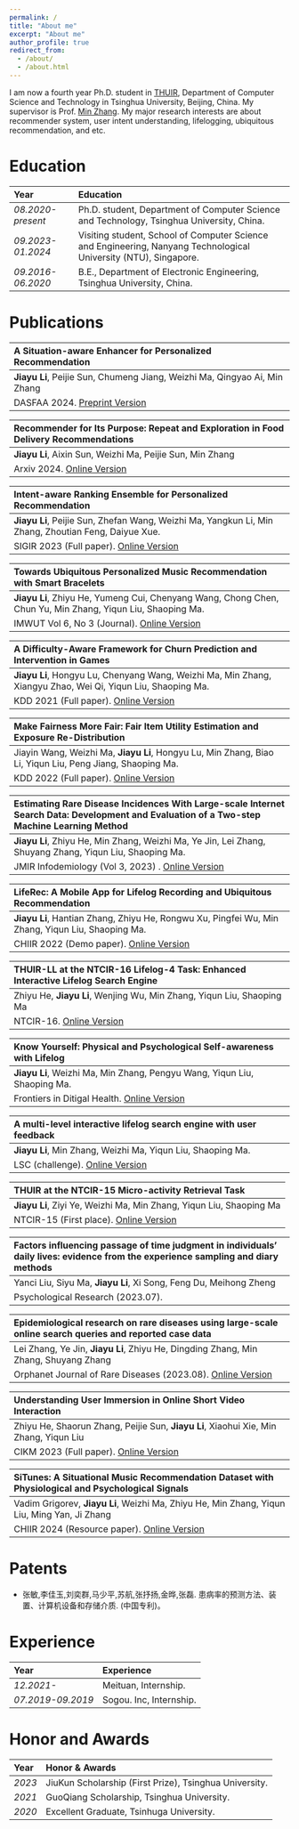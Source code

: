 ```yaml
---
permalink: /
title: "About me"
excerpt: "About me"
author_profile: true
redirect_from: 
  - /about/
  - /about.html
---
```


I am now a fourth year Ph.D. student in [THUIR](https://thuir.github.io/lab-website-template/), Department of Computer Science and Technology in Tsinghua University, Beijing, China. My supervisor is Prof. [Min Zhang](http://www.thuir.cn/group/~mzhang). My major research interests are about recommender system, user intent understanding, lifelogging, ubiquitous recommendation, and etc.

Education
======

| Year | Education |
| :------ | :------ | 
| *08.2020-present* | Ph.D. student, Department of Computer Science and Technology, Tsinghua University, China. |
| *09.2023-01.2024* | Visiting student, School of Computer Science and Engineering, Nanyang Technological University (NTU), Singapore. |
| *09.2016-06.2020* | B.E., Department of Electronic Engineering, Tsinghua University, China. |


Publications
======

| **A Situation-aware Enhancer for Personalized Recommendation** |
| :------ |  
| **Jiayu Li**, Peijie Sun, Chumeng Jiang, Weizhi Ma, Qingyao Ai, Min Zhang |
| DASFAA 2024. [Preprint Version](https://arxiv.org/abs/2403.18317)

| **Recommender for Its Purpose: Repeat and Exploration in Food Delivery Recommendations**|
| :------ |  
| **Jiayu Li**, Aixin Sun, Weizhi Ma, Peijie Sun, Min Zhang |
| Arxiv 2024. [Online Version](https://arxiv.org/html/2402.14440v1) |

| **Intent-aware Ranking Ensemble for Personalized Recommendation**|  
| :------ |  
| **Jiayu Li**, Peijie Sun, Zhefan Wang, Weizhi Ma, Yangkun Li, Min Zhang, Zhoutian Feng, Daiyue Xue. |  
| SIGIR 2023 (Full paper). [Online Version](https://arxiv.org/abs/2304.07450)|  

| **Towards Ubiquitous Personalized Music Recommendation with Smart Bracelets**|  
| :------ |  
| **Jiayu Li**, Zhiyu He, Yumeng Cui, Chenyang Wang, Chong Chen, Chun Yu, Min Zhang, Yiqun Liu, Shaoping Ma. |  
| IMWUT Vol 6, No 3 (Journal). [Online Version](https://JiayuLi-997.github.io/files/IMWUT2022-LiJY-Ubiquitous_Rec.pdf)|  

| **A Difficulty-Aware Framework for Churn Prediction and Intervention in Games**|  
| :------ |  
| **Jiayu Li**, Hongyu Lu, Chenyang Wang, Weizhi Ma, Min Zhang, Xiangyu Zhao, Wei Qi, Yiqun Liu, Shaoping Ma. |  
| KDD 2021 (Full paper). [Online Version](https://JiayuLi-997.github.io/files/.pdf)|  

| **Make Fairness More Fair: Fair Item Utility Estimation and Exposure Re-Distribution**|  
| :------ |  
| Jiayin Wang, Weizhi Ma, **Jiayu Li**, Hongyu Lu, Min Zhang, Biao Li, Yiqun Liu, Peng Jiang, Shaoping Ma. |  
| KDD 2022 (Full paper). [Online Version](https://JiayuLi-997.github.io/files/KDD2022-WangJY-fairness.pdf)|  

|**Estimating Rare Disease Incidences With Large-scale Internet Search Data: Development and Evaluation of a Two-step Machine Learning Method**|
| :------ |  
|**Jiayu Li**, Zhiyu He, Min Zhang, Weizhi Ma, Ye Jin, Lei Zhang, Shuyang Zhang, Yiqun Liu, Shaoping Ma. |
|JMIR Infodemiology (Vol 3, 2023) . [Online Version](https://infodemiology.jmir.org/2023/1/e42721/)|

| **LifeRec: A Mobile App for Lifelog Recording and Ubiquitous Recommendation**|  
| :------ |  
| **Jiayu Li**, Hantian Zhang, Zhiyu He, Rongwu Xu, Pingfei Wu, Min Zhang, Yiqun Liu, Shaoping Ma. |  
| CHIIR 2022 (Demo paper). [Online Version](https://JiayuLi-997.github.io/files/CHIIR2022-LiJY-LifeRec_Demo.pdf)|  

| **THUIR-LL at the NTCIR-16 Lifelog-4 Task: Enhanced Interactive Lifelog Search Engine**|  
| :------ |  
| Zhiyu He, **Jiayu Li**, Wenjing Wu, Min Zhang, Yiqun Liu, Shaoping Ma |  
| NTCIR-16. [Online Version](https://JiayuLi-997.github.io/files/.pdf)|  

| **Know Yourself: Physical and Psychological Self-awareness with Lifelog**|  
| :------ |  
| **Jiayu Li**, Weizhi Ma, Min Zhang, Pengyu Wang, Yiqun Liu, Shaoping Ma. |  
| Frontiers in Ditigal Health. [Online Version](https://JiayuLi-997.github.io/files/Frontiers2021-LiJY-Lifelog.pdf)|  

| **A multi-level interactive lifelog search engine with user feedback**|  
| :------ |  
| **Jiayu Li**, Min Zhang, Weizhi Ma, Yiqun Liu, Shaoping Ma. |  
| LSC (challenge). [Online Version](https://JiayuLi-997.github.io/files/LSC2020-LiJY-LifelogSearch.pdf)|  

| **THUIR at the NTCIR-15 Micro-activity Retrieval Task**|  
| :------ |  
| **Jiayu Li**, Ziyi Ye, Weizhi Ma, Min Zhang, Yiqun Liu, Shaoping Ma |  
| NTCIR-15 (First place). [Online Version](https://JiayuLi-997.github.io/files/NTCIR2020-LiJY-MART.pdf)|  

|**Factors influencing passage of time judgment in individuals’ daily lives: evidence from the experience sampling and diary methods**|
| :------ |  
|Yanci Liu, Siyu Ma, **Jiayu Li**, Xi Song, Feng Du, Meihong Zheng|
|Psychological Research (2023.07).|

|**Epidemiological research on rare diseases using large-scale online search queries and reported case data**|
| :------ |  
|Lei Zhang, Ye Jin, **Jiayu Li**, Zhiyu He, Dingding Zhang, Min Zhang, Shuyang Zhang|
|Orphanet Journal of Rare Diseases (2023.08). [Online Version](https://link.springer.com/article/10.1186/s13023-023-02839-7)|

|**Understanding User Immersion in Online Short Video Interaction**|
| :------ |  
|Zhiyu He, Shaorun Zhang, Peijie Sun, **Jiayu Li**, Xiaohui Xie, Min Zhang, Yiqun Liu|
|CIKM 2023 (Full paper). [Online Version](https://dl.acm.org/doi/pdf/10.1145/3583780.3615099)|

|**SiTunes: A Situational Music Recommendation Dataset with Physiological and Psychological Signals**|
| :------ |  
|Vadim Grigorev, **Jiayu Li**, Weizhi Ma, Zhiyu He, Min Zhang, Yiqun Liu, Ming Yan, Ji Zhang|
|CHIIR 2024 (Resource paper). [Online Version](https://dl.acm.org/doi/abs/10.1145/3627508.3638343)|

Patents
======
- 张敏,李佳玉,刘奕群,马少平,苏航,张抒扬,金晔,张磊. 患病率的预测方法、装置、计算机设备和存储介质. (中国专利)。

Experience
======
| Year | Experience |
| :------ | :------ |
| *12.2021-* | Meituan, Internship. |
| *07.2019-09.2019* | Sogou. Inc, Internship. |



Honor and Awards
======

| Year | Honor & Awards |
| :------ | :------ | 
| *2023* | JiuKun Scholarship (First Prize), Tsinghua University.|
| *2021* | GuoQiang Scholarship, Tsinghua University.|
| *2020* | Excellent Graduate, Tsinhuga University.|

<!-- | Year | Honor & Awards |
| :------ | :------ | 
| *2021* | Overall Excellence Scholarship (First Prize), Tsinghua University. (**Top 3%**)|
| *2021* | Social Work Excellence Scholarship, Tsinghua University.|
| *2020* | VMware Scholarship, DCST, Tsinghua University. (**Top 5%**)|
| *2019* | Overall Excellence Scholarship (Second Prize), Tsinghua University. (**Top 10%**)| 
| *2015, 2016, 2017* | National Scholarship ([2015 No.01214](http://www.moe.gov.cn/srcsite/A05/s7505/201601/t20160120_228481.html), [2016 No.01225](http://www.moe.gov.cn/srcsite/A05/s7505/201612/t20161230_293528.html), [2017 No.01225](http://www.moe.gov.cn/srcsite/A05/s7505/201711/t20171108_318697.html)). (**Top 2%**)| 
| *2015, 2016, 2017* | Yiyang Scholarship, BUPT. (**10 places per year in the whole BUPT wide**)|
| *2017* | CCF Outstanding Undergraduate Award (OUA). (**About 100 places per year in the Nation wide**) [link](https://www.ccf.org.cn/Awards/Awards/2017-07-31/602612.shtml).
| *2017* | Meritorious Winner (First Author), MCM/ICM 2017.|
| *2016* | Honorable Mention (First Author), MCM/ICM 2016.|
| *2016* | CCCC Group Programming Ladder Tournament, National Third Prize.|
| *2015* | Merit Student, Beijing.| -->

<!-- More
====== -->
<!-- My hobbies mainly focus on sports, including running, ultimate frisbee, and . -->
<!-- My hobbies mainly focus on popular music, comic and animation.  
No music, no life! 🤠🎵🎶  
Everybody loves Misaka Mikoto! ⚡️ -->


<!-- <script type='text/javascript' id='clustrmaps' src='//cdn.clustrmaps.com/map_v2.js?cl=ffffff&w=a&t=tt&d=bju4B0QMEhcfQpVMAV_s8aJSfw7oX9YpdHi3zjXMeOs&cmn=f00b34'></script>
 -->